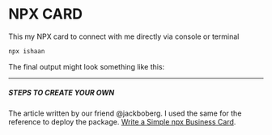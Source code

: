 # NPX CARD
This my NPX card to connect with me directly via console or terminal

```bash
npx ishaan
```
The final output might look something like this:

<hr/>

##### STEPS TO CREATE YOUR OWN
The article written by our friend @jackboberg. I used the same for the reference to deploy the package. 
[Write a Simple npx Business Card](https://studioelsa.se/blog/open-source-oss-npx-business-card). 
